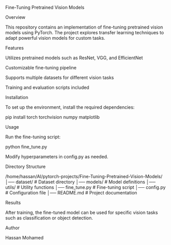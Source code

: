 Fine-Tuning Pretrained Vision Models

Overview

This repository contains an implementation of fine-tuning pretrained vision models using PyTorch. The project explores transfer learning techniques to adapt powerful vision models for custom tasks.

Features

Utilizes pretrained models such as ResNet, VGG, and EfficientNet

Customizable fine-tuning pipeline

Supports multiple datasets for different vision tasks

Training and evaluation scripts included

Installation

To set up the environment, install the required dependencies:

pip install torch torchvision numpy matplotlib

Usage

Run the fine-tuning script:

python fine_tune.py

Modify hyperparameters in config.py as needed.

Directory Structure

/home/hassan/AI/pytorch-projects/Fine-Tuning-Pretrained-Vision-Models/
│── dataset/         # Dataset directory
│── models/          # Model definitions
│── utils/           # Utility functions
│── fine_tune.py     # Fine-tuning script
│── config.py        # Configuration file
│── README.md        # Project documentation

Results

After training, the fine-tuned model can be used for specific vision tasks such as classification or object detection.

Author

Hassan Mohamed 

